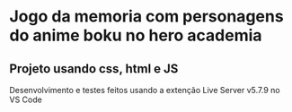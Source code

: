 <h1>Jogo da memoria com personagens do anime boku no hero academia</h1>
<h2>Projeto usando css, html e JS</h2>
<p>Desenvolvimento e testes feitos usando a extenção Live Server
v5.7.9 no VS Code</p>